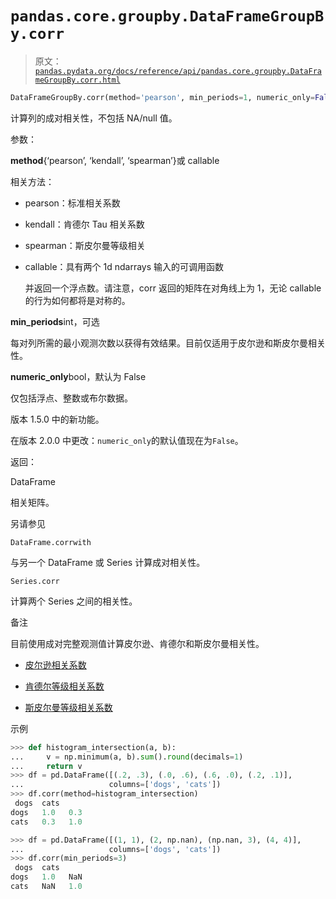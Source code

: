 # `pandas.core.groupby.DataFrameGroupBy.corr`

> 原文：[`pandas.pydata.org/docs/reference/api/pandas.core.groupby.DataFrameGroupBy.corr.html`](https://pandas.pydata.org/docs/reference/api/pandas.core.groupby.DataFrameGroupBy.corr.html)

```py
DataFrameGroupBy.corr(method='pearson', min_periods=1, numeric_only=False)
```

计算列的成对相关性，不包括 NA/null 值。

参数：

**method**{‘pearson’, ‘kendall’, ‘spearman’}或 callable

相关方法：

+   pearson：标准相关系数

+   kendall：肯德尔 Tau 相关系数

+   spearman：斯皮尔曼等级相关

+   callable：具有两个 1d ndarrays 输入的可调用函数

    并返回一个浮点数。请注意，corr 返回的矩阵在对角线上为 1，无论 callable 的行为如何都将是对称的。

**min_periods**int，可选

每对列所需的最小观测次数以获得有效结果。目前仅适用于皮尔逊和斯皮尔曼相关性。

**numeric_only**bool，默认为 False

仅包括浮点、整数或布尔数据。

版本 1.5.0 中的新功能。

在版本 2.0.0 中更改：`numeric_only`的默认值现在为`False`。

返回：

DataFrame

相关矩阵。

另请参见

`DataFrame.corrwith`

与另一个 DataFrame 或 Series 计算成对相关性。

`Series.corr`

计算两个 Series 之间的相关性。

备注

目前使用成对完整观测值计算皮尔逊、肯德尔和斯皮尔曼相关性。

+   [皮尔逊相关系数](https://en.wikipedia.org/wiki/Pearson_correlation_coefficient)

+   [肯德尔等级相关系数](https://en.wikipedia.org/wiki/Kendall_rank_correlation_coefficient)

+   [斯皮尔曼等级相关系数](https://en.wikipedia.org/wiki/Spearman%27s_rank_correlation_coefficient)

示例

```py
>>> def histogram_intersection(a, b):
...     v = np.minimum(a, b).sum().round(decimals=1)
...     return v
>>> df = pd.DataFrame([(.2, .3), (.0, .6), (.6, .0), (.2, .1)],
...                   columns=['dogs', 'cats'])
>>> df.corr(method=histogram_intersection)
 dogs  cats
dogs   1.0   0.3
cats   0.3   1.0 
```

```py
>>> df = pd.DataFrame([(1, 1), (2, np.nan), (np.nan, 3), (4, 4)],
...                   columns=['dogs', 'cats'])
>>> df.corr(min_periods=3)
 dogs  cats
dogs   1.0   NaN
cats   NaN   1.0 
```
